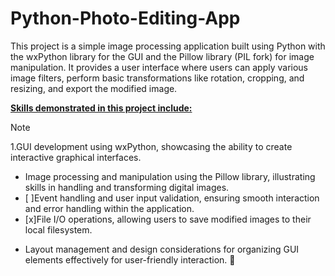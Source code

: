# Python-Photo-Editing-App
This project is a simple image processing application built using Python with the wxPython library for the GUI and the Pillow library (PIL fork) for image manipulation. It provides a user interface where users can apply various image filters, perform basic transformations like rotation, cropping, and resizing, and export the modified image.

<u><b>Skills demonstrated in this project include:</b></u>

> [!NOTE]
> 1.GUI development using wxPython, showcasing the ability to create interactive graphical interfaces.
> - Image processing and manipulation using the Pillow library, illustrating skills in handling and transforming digital images.
> - [ ]Event handling and user input validation, ensuring smooth interaction and error handling within the application.
> - [x]File I/O operations, allowing users to save modified images to their local filesystem.
> * Layout management and design considerations for organizing GUI elements effectively for user-friendly interaction. :tada:


